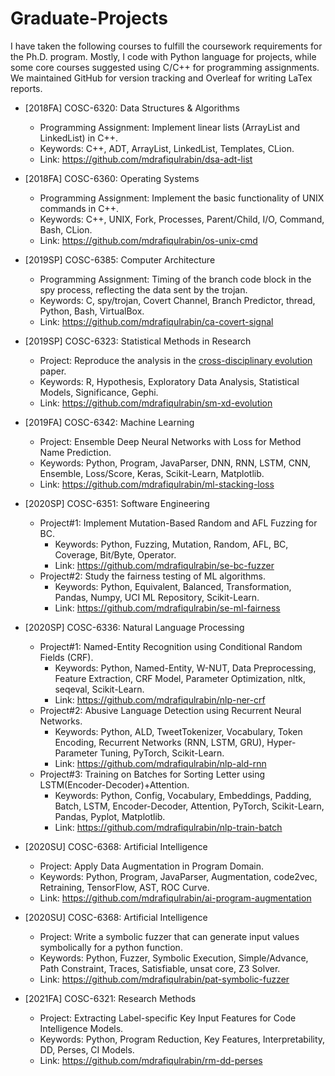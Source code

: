 # Graduate-Projects

I have taken the following courses to fulfill the coursework requirements for the Ph.D. program. Mostly, I code with Python language for projects, while some core courses suggested using C/C++ for programming assignments. We maintained GitHub for version tracking and Overleaf for writing LaTex reports.



- [2018FA] COSC-6320: Data Structures & Algorithms
  - Programming Assignment: Implement linear lists (ArrayList and LinkedList) in C++.
  - Keywords: C++, ADT, ArrayList, LinkedList, Templates, CLion.
  - Link: https://github.com/mdrafiqulrabin/dsa-adt-list

- [2018FA] COSC-6360: Operating Systems
  - Programming Assignment: Implement the basic functionality of UNIX commands in C++.
  - Keywords: C++, UNIX, Fork, Processes, Parent/Child, I/O, Command, Bash, CLion.
  - Link: https://github.com/mdrafiqulrabin/os-unix-cmd

- [2019SP] COSC-6385: Computer Architecture
  - Programming Assignment: Timing of the branch code block in the spy process, reflecting the data sent by the trojan.
  - Keywords: C, spy/trojan, Covert Channel, Branch Predictor, thread, Python, Bash, VirtualBox.
  - Link: https://github.com/mdrafiqulrabin/ca-covert-signal

- [2019SP] COSC-6323: Statistical Methods in Research
  - Project: Reproduce the analysis in the [cross-disciplinary evolution](http://advances.sciencemag.org/content/4/8/eaat4211) paper.
  - Keywords: R, Hypothesis, Exploratory Data Analysis, Statistical Models, Significance, Gephi.
  - Link: https://github.com/mdrafiqulrabin/sm-xd-evolution

- [2019FA] COSC-6342: Machine Learning
  - Project: Ensemble Deep Neural Networks with Loss for Method Name Prediction.
  - Keywords: Python, Program, JavaParser, DNN, RNN, LSTM, CNN, Ensemble, Loss/Score, Keras, Scikit-Learn, Matplotlib.
  - Link: https://github.com/mdrafiqulrabin/ml-stacking-loss

- [2020SP] COSC-6351: Software Engineering
  - Project#1: Implement Mutation-Based Random and AFL Fuzzing for BC.
    - Keywords: Python, Fuzzing, Mutation, Random, AFL, BC, Coverage, Bit/Byte, Operator.
    - Link: https://github.com/mdrafiqulrabin/se-bc-fuzzer
  - Project#2: Study the fairness testing of ML algorithms.
    - Keywords: Python, Equivalent, Balanced, Transformation, Pandas, Numpy, UCI ML Repository, Scikit-Learn.
    - Link: https://github.com/mdrafiqulrabin/se-ml-fairness

- [2020SP] COSC-6336: Natural Language Processing
  - Project#1: Named-Entity Recognition using Conditional Random Fields (CRF).
    - Keywords: Python, Named-Entity, W-NUT, Data Preprocessing, Feature Extraction, CRF Model, Parameter Optimization, nltk, seqeval, Scikit-Learn.
    - Link: https://github.com/mdrafiqulrabin/nlp-ner-crf 
  - Project#2: Abusive Language Detection using Recurrent Neural Networks.
    - Keywords: Python, ALD, TweetTokenizer, Vocabulary, Token Encoding, Recurrent Networks (RNN, LSTM, GRU), Hyper-Parameter Tuning, PyTorch, Scikit-Learn.
    - Link: https://github.com/mdrafiqulrabin/nlp-ald-rnn 
  - Project#3: Training on Batches for Sorting Letter using LSTM(Encoder-Decoder)+Attention.
    - Keywords: Python, Config, Vocabulary, Embeddings, Padding, Batch, LSTM, Encoder-Decoder, Attention, PyTorch, Scikit-Learn, Pandas, Pyplot, Matplotlib.
    - Link: https://github.com/mdrafiqulrabin/nlp-train-batch

- [2020SU] COSC-6368: Artificial Intelligence
  - Project: Apply Data Augmentation in Program Domain.
  - Keywords: Python, Program, JavaParser, Augmentation, code2vec, Retraining, TensorFlow, AST, ROC Curve.
  - Link: https://github.com/mdrafiqulrabin/ai-program-augmentation

- [2020SU] COSC-6368: Artificial Intelligence
  - Project: Write a symbolic fuzzer that can generate input values symbolically for a python function.
  - Keywords: Python, Fuzzer, Symbolic Execution, Simple/Advance, Path Constraint, Traces, Satisfiable, unsat core, Z3 Solver.
  - Link: https://github.com/mdrafiqulrabin/pat-symbolic-fuzzer

- [2021FA] COSC-6321: Research Methods
  - Project: Extracting Label-specific Key Input Features for Code Intelligence Models.
  - Keywords: Python, Program Reduction, Key Features, Interpretability, DD, Perses, CI Models.
  - Link: https://github.com/mdrafiqulrabin/rm-dd-perses

